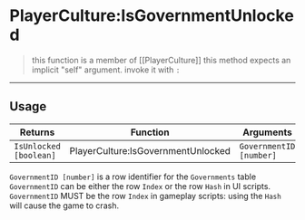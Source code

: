 # PlayerCulture:IsGovernmentUnlocked
> this function is a member of [[PlayerCulture]]
> this method expects an implicit "self" argument. invoke it with `:`
-----
## Usage
| Returns                | Function                           | Arguments               |
| ---------------------- | ---------------------------------- | ----------------------- |
| `IsUnlocked [boolean]` | PlayerCulture:IsGovernmentUnlocked | `GovernmentID [number]` |

`GovernmentID [number]` is a row identifier for the `Governments` table
`GovernmentID` can be either the row  `Index` or the row `Hash` in UI scripts.
`GovernmentID` MUST be the row `Index` in gameplay scripts: using the `Hash` will cause the game to crash.